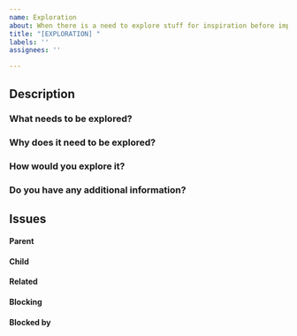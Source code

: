 ```yaml
---
name: Exploration
about: When there is a need to explore stuff for inspiration before implementation
title: "[EXPLORATION] "
labels: ''
assignees: ''

---
```


## Description

### What needs to be explored?



### Why does it need to be explored?



### How would you explore it?



### Do you have any additional information?



##  Issues
<!--
If it is possible, link issues via task lists sorted by issue numbers like:

- [ ] #1 [BUG] X is not working
- [ ] #2 [DESIGN] Design for X
-->

#### Parent



#### Child



#### Related



#### Blocking
<!-- This issue is blocking other issues. Once this issue is done, we can work on the other issues. -->



#### Blocked by
<!-- This issue is blocked by other issues. Once the other issues are done, we can work on this issue. -->
